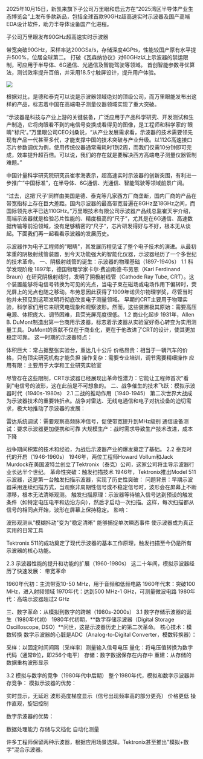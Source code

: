 2025年10月15日，新凯来旗下子公司万里眼和启云方在“2025湾区半导体产业生态博览会”上发布多款新品，包括全球首款90GHz超高速实时示波器及国产高端EDA设计软件，助力半导体设备国产化进程。

子公司万里眼发布90GHz超高速实时示波器

带宽突破90GHz，采样率达200GSa/s，存储深度4GPts，性能较国产原有水平提升500%，位居全球第二。
打破《瓦森纳协议》对60GHz以上示波器的禁运限制，可应用于半导体、6G通信、光通信及智能驾驶等领域。
首创智能参数寻优算法，测试效率提升百倍，并采用18.5寸触屏设计，提升用户体验。

![](https://files.mdnice.com/user/133220/2ab709cc-a216-4efe-a9d3-e6b97e272c0d.png)

根据对比，是德和泰克可以说是示波器领域绝对的顶级公司，而万里眼能发布出这样的产品，标志着中国在高端电子测量仪器领域实现了重大突破。

“示波器是科技与产业上游的关键装备，广泛应用于产品科学研究、开发测试和生产制造，它将肉眼看不到的电信号变换成看得见的图像，是工程师和科学家的‘眼睛’‘标尺’。”万里眼公司CEO刘桑说，“从产业发展需求看，示波器的技术需要领先现有产品一代甚至多代，才能支撑中国的技术突破与产业升级。以112G高速接口芯片参数调优为例，使用传统仪器通常需耗时1到2周，而我们仅需10分钟即可完成，效率提升超百倍。可以说，我们的存在就是要解决西方高端电子测量仪器管制难题。”

中国计量科学研究院研究员崔孝海表示，超高速实时示波器的创新突围，有利进一步推广“中国标准”，在半导体、6G通信、光通信、智能驾驶等领域前景广阔。

“过去，这把‘尺子’同样由美国是德、泰克等几家西方厂商垄断，国内厂商的产品在带宽指标上存在巨大差距。国内示波器的最高带宽普遍在8GHz至18GHz之间，而国际领先水平已达110GHz。”万里眼技术有限公司示波器产品线总监崔天宇介绍，高端示波器就是检验芯片性能的、精度极高的“尺子”，尤其是在6G通信、高速数据传输等前沿领域，没有足够精密的“尺子”，芯片研发得好与不好，根本无从谈起。下面我们再一起看看示波器的发展历史。


示波器作为电子工程师的"眼睛"，其发展历程见证了整个电子技术的演进。从最初笨重的阴极射线管装置，到今天功能强大的智能化仪器，示波器经历了一个多世纪的技术革命。
一、阴极射线管的诞生：示波器的物理基础（1897-1940s）
1.1 科学发现阶段
1897年，德国物理学家卡尔·费迪南德·布劳恩（Karl Ferdinand Braun）在研究阴极射线时，发明了阴极射线管（Cathode Ray Tube, CRT）。这个装置能够将电信号转换为可见的光点，当电子束在磁场或电场作用下偏转时，荧光屏上的光点也随之移动。布劳恩因此获得了1909年诺贝尔物理学奖，尽管当时他并未预见到这项发明将彻底改变电子测量领域。
早期的CRT主要用于物理实验，科学家们用它来研究电现象和观察波形。然而，这些装置极其原始：需要高压电源、体积庞大、调节困难，且荧光屏亮度很低。
1.2 商业化起步
1931年，Allen B. DuMont制造出第一台商用示波器，标志着示波器从实验室好奇心转变为实用测量工具。DuMont的贡献不仅在于商业化，更在于他改进了CRT的设计，使其更加稳定可靠。
这一时期的示波器特点：

体积巨大：常占据整张实验台，重达几十公斤
价格昂贵：相当于一辆汽车的价格，只有顶尖研究机构才能负担
操作复杂：需要专业培训，调节需要精细操作
应用有限：主要用于大学和工业研究实验室

尽管存在这些限制，CRT示波器已经展现出革命性潜力：它能让工程师首次"看到"电信号的波形，这在此前是不可想象的。
二、战争催生的技术飞跃：模拟示波器时代（1940s-1980s）
2.1 二战的推动作用（1940-1945）
第二次世界大战成为示波器技术的重要转折点。战争对雷达、无线电通信和电子对抗设备的迫切需求，极大地推动了示波器的发展：

雷达系统调试：需要观察高频脉冲信号，促使带宽提升到MHz级别
通信设备测试：要求示波器更加便携和可靠
大规模生产：战时需求导致生产技术改进，成本下降

战争期间积累的技术和经验，为战后示波器产业的爆发奠定了基础。
2.2 泰克时代的开启（1946-1960s）
1946年，两位工程师Howard Vollum和Jack Murdock在美国波特兰创立了Tektronix（泰克）公司，这家公司将主导示波器行业长达半个世纪。
革命性突破：触发扫描技术
1946年，Tektronix推出Model 511示波器，这是第一台触发扫描示波器，实现了历史性突破：
问题背景：早期示波器采用连续扫描方式，当观察非周期性信号或不稳定信号时，波形会在屏幕上不断漂移，根本无法清晰观测。
触发扫描原理：示波器等待输入信号达到预设的触发条件（如特定电压电平和边沿方向），然后才启动一次扫描。这样，每次扫描都从信号的相同点开始，波形在屏幕上保持稳定。
影响：

波形观测从"模糊抖动"变为"稳定清晰"
能够捕捉单次瞬态事件
使示波器成为真正实用的日常工具

Tektronix 511的成功奠定了现代示波器的基本工作原理，触发扫描至今仍是所有示波器的核心功能。

2.3 示波器性能的提升和功能的扩展（1960-1980s）
这二十年间，模拟示波器经历了快速发展：
带宽革命

1960年代初：主流带宽10-50 MHz，用于音频和低频电路
1960年代末：突破100 MHz，进入射频领域
1970年代：达到500 MHz-1 GHz，可测量微波电路
1980年代：高端示波器超过2 GHz

三、数字革命：从模拟到数字的跨越（1980s-2000s）
3.1 数字存储示波器的诞生（1980年代初）
1980年代初期，**数字存储示波器（Digital Storage Oscilloscope, DSO）**问世，这是示波器历史上的第二次革命。
核心技术：模数转换
数字示波器的心脏是ADC（Analog-to-Digital Converter，模数转换器）：

采样：以固定时间间隔（采样率）测量输入信号电压
量化：将电压值转换为数字代码（通常8位，即256个电平）
存储：数字数据保存在内存中
重建：从存储的数据重构波形显示

3.2 模拟与数字的竞争（1980年代中后期）
整个1980年代，模拟和数字示波器并存竞争：
模拟示波器的优势：

实时显示，无延迟
波形亮度梯度显示（信号出现频率高的部分更亮）
价格更低
操作直观，旋钮控制

数字示波器的优势：

数据处理能力
存储与文档化
自动化测量

许多工程师保留两种示波器，根据应用场景选择。Tektronix甚至推出"模拟+数字"混合示波器。